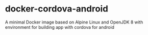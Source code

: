 # docker-cordova-android
A minimal Docker image based on Alpine Linux and OpenJDK 8 with environment for building app with cordova for android
